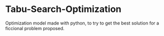# Tabu-Search-Optimization
Optimization model made with python, to try to get the best solution for a ficcional problem proposed.
